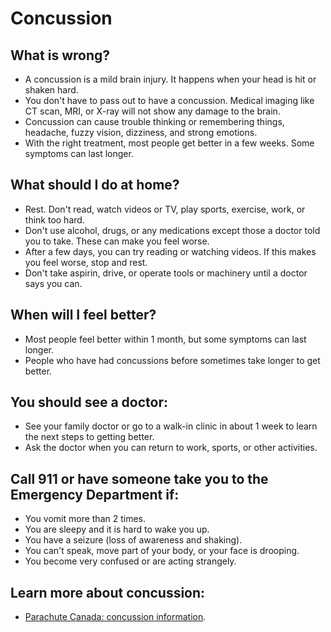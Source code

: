 # Concussion

## What is wrong?
- A concussion is a mild brain injury. It happens when your head is hit or shaken hard.
- You don't have to pass out to have a concussion. Medical imaging like CT scan, MRI, or X-ray will not show any damage to the brain.
- Concussion can cause trouble thinking or remembering things, headache, fuzzy vision, dizziness, and strong emotions.
- With the right treatment, most people get better in a few weeks. Some symptoms can last longer.

## What should I do at home?
- Rest. Don't read, watch videos or TV, play sports, exercise, work, or think too hard.
- Don't use alcohol, drugs, or any medications except those a doctor told you to take. These can make you feel worse.
- After a few days, you can try reading or watching videos. If this makes you feel worse, stop and rest.
- Don't take aspirin, drive, or operate tools or machinery until a doctor says you can.

## When will I feel better?
- Most people feel better within 1 month, but some symptoms can last longer.
- People who have had concussions before sometimes take longer to get better.

## You should see a doctor:
- See your family doctor or go to a walk-in clinic in about 1 week to learn the next steps to getting better.
- Ask the doctor when you can return to work, sports, or other activities.

## Call 911 or have someone take you to the Emergency Department if:
- You vomit more than 2 times.
- You are sleepy and it is hard to wake you up.
- You have a seizure (loss of awareness and shaking).
- You can't speak, move part of your body, or your face is drooping.
- You become very confused or are acting strangely.

## Learn more about concussion:
- [Parachute Canada: concussion information](https://parachute.ca/en/injury-topic/concussion/).
